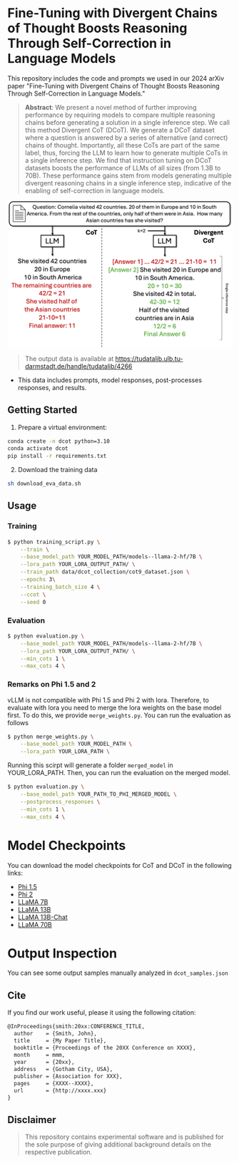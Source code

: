 # Fine-Tuning with Divergent Chains of Thought Boosts Reasoning Through Self-Correction in Language Models

This repository includes the code and prompts we used in our 2024 arXiv paper "Fine-Tuning with Divergent Chains of Thought Boosts Reasoning Through Self-Correction in Language Models."



> **Abstract**:
We present a novel method of further improving performance by requiring models to compare multiple reasoning chains before generating a solution in a single inference step. We call this method Divergent CoT (DCoT).
We generate a DCoT dataset where a question is answered by a series of alternative (and correct) chains of thought. Importantly, all these CoTs are part of the same label, thus, forcing the LLM to learn how to generate multiple CoTs in a single inference step.
We find that instruction tuning on DCoT datasets boosts the performance of LLMs of all sizes (from 1.3B to 70B). These performance gains stem from models generating multiple divergent reasoning chains in a single inference step, indicative of the enabling of self-correction in language models.


![divergent CoT description](./assets/intro.png)


> The output data is available at https://tudatalib.ulb.tu-darmstadt.de/handle/tudatalib/4266

- This data includes prompts, model responses, post-processes responses, and results.

## Getting Started
1. Prepare a virtual environment:
```bash
conda create -n dcot python=3.10
conda activate dcot
pip install -r requirements.txt
```

2. Download the training data
```bash
sh download_eva_data.sh
```
## Usage


### Training


```bash
$ python training_script.py \
    --train \
    --base_model_path YOUR_MODEL_PATH/models--llama-2-hf/7B \
    --lora_path YOUR_LORA_OUTPUT_PATH/ \
    --train_path data/dcot_collection/cot9_dataset.json \
    --epochs 3\
    --training_batch_size 4 \
    --ccot \
    --seed 0
```

### Evaluation

```bash
$ python evaluation.py \
    --base_model_path YOUR_MODEL_PATH/models--llama-2-hf/7B \
    --lora_path YOUR_LORA_OUTPUT_PATH/ \
    --min_cots 1 \
    --max_cots 4 \
```

### Remarks on Phi 1.5 and 2
vLLM is not compatible with Phi 1.5 and Phi 2 with lora. Therefore, to evaluate with lora you need to merge the lora weights on the base model first. To do this, we provide `merge_weights.py`. You can run the evaluation as follows

```bash
$ python merge_weights.py \
    --base_model_path YOUR_MODEL_PATH \
    --lora_path YOUR_LORA_PATH \
```

Running this scirpt will generate a folder `merged_model` in YOUR_LORA_PATH. Then, you can run the evaluation on the merged model.

```bash
$ python evaluation.py \
    --base_model_path YOUR_PATH_TO_PHI_MERGED_MODEL \
    --postprocess_responses \
    --min_cots 1 \
    --max_cots 4 \
```

# Model Checkpoints
You can download the model checkpoints for CoT and DCoT in the following links:
- [Phi 1.5](https://tudatalib.ulb.tu-darmstadt.de/handle/tudatalib/4270)
- [Phi 2](https://tudatalib.ulb.tu-darmstadt.de/handle/tudatalib/4269)
- [LLaMA 7B](https://tudatalib.ulb.tu-darmstadt.de/handle/tudatalib/4268)
- [LLaMA 13B](https://tudatalib.ulb.tu-darmstadt.de/handle/tudatalib/4267)
- [LLaMA 13B-Chat](https://tudatalib.ulb.tu-darmstadt.de/handle/tudatalib/4272)
- [LLaMA 70B](https://tudatalib.ulb.tu-darmstadt.de/handle/tudatalib/4271)

# Output Inspection
You can see some output samples manually analyzed in `dcot_samples.json`



## Cite

If you find our work useful, please it using the following citation:

```
@InProceedings{smith:20xx:CONFERENCE_TITLE,
  author    = {Smith, John},
  title     = {My Paper Title},
  booktitle = {Proceedings of the 20XX Conference on XXXX},
  month     = mmm,
  year      = {20xx},
  address   = {Gotham City, USA},
  publisher = {Association for XXX},
  pages     = {XXXX--XXXX},
  url       = {http://xxxx.xxx}
}
```

## Disclaimer

> This repository contains experimental software and is published for the sole purpose of giving additional background details on the respective publication. 